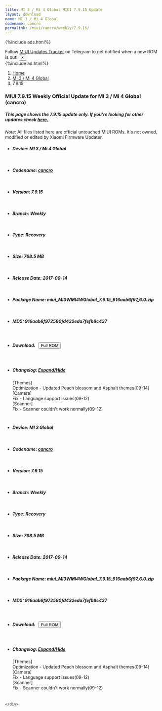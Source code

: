 ```yaml
---
title: MI 3 / Mi 4 Global MIUI 7.9.15 Update
layout: download
name: MI 3 / Mi 4 Global
codename: cancro
permalink: /miui/cancro/weekly/7.9.15/
---
```


{%include ads.html%}
<div class="alert alert-primary alert-dismissible fade show" role="alert">
    Follow <a href="https://t.me/MIUIUpdatesTracker" class="alert-link">MIUI Updates Tracker</a> on Telegram to get
    notified when a new ROM is out!
    <button type="button" class="close" data-dismiss="alert" aria-label="Close">
        <span aria-hidden="true">&times;</span>
    </button>
</div>
{%include ad.html%}

<nav aria-label="breadcrumb">
    <ol class="breadcrumb">
        <li class="breadcrumb-item"><a href="/">Home</a></li>
        <li class="breadcrumb-item"><a href="/miui/cancro/">MI 3 / Mi 4 Global</a></li>
        <li class="breadcrumb-item active" aria-current="page">7.9.15</li>
    </ol>
</nav>

<div class="col-12 mx-auto">
    <h3 class="title bg-light p-2 rounded">MIUI 7.9.15 Weekly Official Update for MI 3 / Mi 4 Global (cancro)</h3>
    <h5>This page shows the 7.9.15 update only. If you're looking for other updates check
        <a href="/miui/cancro/">here.</a></h5>
    <p><i>Note: </i>All files listed here are official untouched MIUI ROMs.
        It's not owned, modified or edited by Xiaomi Firmware Updater.</p>
    <div id="downloads">
                <div class="card card-body">
            <ul class="list-unstyled">
                <li style="padding-bottom: 10px;">
                    <h5><b>Device: </b>MI 3 / Mi 4 Global</h5>
                </li>
                <li style="padding-bottom: 10px;">
                    <h5><b>Codename: </b> <a href="/miui/cancro/" target="_blank">cancro</a> </h5>
                </li>
                <li style="padding-bottom: 10px;">
                    <h5><b>Version: </b>7.9.15</h5>
                </li>
                <li style="padding-bottom: 10px;">
                    <h5><b>Branch: </b>Weekly</h5>
                </li>
                <li style="padding-bottom: 10px;">
                    <h5><b>Type: </b>Recovery</h5>
                </li>
                <li style="padding-bottom: 10px;">
                    <h5><b>Size: </b>768.5 MB</h5>
                </li>
                <li style="padding-bottom: 10px;">
                    <h5><b>Release Date: </b>2017-09-14</h5>
                </li>
                <li style="padding-bottom: 10px;">
                    <h5><b>Package Name: </b><span id="filename" class="text-dark">miui_MI3WMI4WGlobal_7.9.15_916aab6f97_6.0.zip</span></h5>
                </li>
                <li style="padding-bottom: 10px;">
                    <h5><b>MD5: </b><span id="md5" class="text-muted">916aab6f972580fd432eda7fefb8c437</span></h5>
                </li>
                <li style="padding-bottom: 10px;">
                    <h5><b>Download: </b><button type="button" id="download" class="btn btn-primary" style="margin: 7px;"
                            onclick="window.open('https://bigota.d.miui.com/7.9.15/miui_MI3WMI4WGlobal_7.9.15_916aab6f97_6.0.zip', '_blank');"><i class="fa fa-download"></i> Full ROM</button></h5>
                </li>
                <li style="padding-bottom: 10px;">
                    <h5><b>Changelog: </b><a href="#cancro_1_changelog" data-toggle="collapse" role="button"
                            aria-expanded="false" aria-controls="cancro_1_changelog"> <i class="fa fa-arrow-down"
                                aria-hidden="true"></i> Expand/Hide</a></h5>
                    <div class="collapse" id="cancro_1_changelog">
                        <p id="changelog_text">[Themes]<br>Optimization - Updated Peach blossom and Asphalt themes(09-14)<br>[Camera]<br>Fix - Language support issues(09-12)<br>[Scanner]<br>Fix - Scanner couldn't work normally(09-12)</p>
                    </div>
                </li>
            </ul>
        </div>
        <div class="card card-body">
            <ul class="list-unstyled">
                <li style="padding-bottom: 10px;">
                    <h5><b>Device: </b>MI 3 Global</h5>
                </li>
                <li style="padding-bottom: 10px;">
                    <h5><b>Codename: </b> <a href="/miui/cancro/" target="_blank">cancro</a> </h5>
                </li>
                <li style="padding-bottom: 10px;">
                    <h5><b>Version: </b>7.9.15</h5>
                </li>
                <li style="padding-bottom: 10px;">
                    <h5><b>Branch: </b>Weekly</h5>
                </li>
                <li style="padding-bottom: 10px;">
                    <h5><b>Type: </b>Recovery</h5>
                </li>
                <li style="padding-bottom: 10px;">
                    <h5><b>Size: </b>768.5 MB</h5>
                </li>
                <li style="padding-bottom: 10px;">
                    <h5><b>Release Date: </b>2017-09-14</h5>
                </li>
                <li style="padding-bottom: 10px;">
                    <h5><b>Package Name: </b><span id="filename" class="text-dark">miui_MI3WMI4WGlobal_7.9.15_916aab6f97_6.0.zip</span></h5>
                </li>
                <li style="padding-bottom: 10px;">
                    <h5><b>MD5: </b><span id="md5" class="text-muted">916aab6f972580fd432eda7fefb8c437</span></h5>
                </li>
                <li style="padding-bottom: 10px;">
                    <h5><b>Download: </b><button type="button" id="download" class="btn btn-primary" style="margin: 7px;"
                            onclick="window.open('https://bigota.d.miui.com/7.9.15/miui_MI3WMI4WGlobal_7.9.15_916aab6f97_6.0.zip', '_blank');"><i class="fa fa-download"></i> Full ROM</button></h5>
                </li>
                <li style="padding-bottom: 10px;">
                    <h5><b>Changelog: </b><a href="#cancro_2_changelog" data-toggle="collapse" role="button"
                            aria-expanded="false" aria-controls="cancro_2_changelog"> <i class="fa fa-arrow-down"
                                aria-hidden="true"></i> Expand/Hide</a></h5>
                    <div class="collapse" id="cancro_2_changelog">
                        <p id="changelog_text">[Themes]<br>Optimization - Updated Peach blossom and Asphalt themes(09-14)<br>[Camera]<br>Fix - Language support issues(09-12)<br>[Scanner]<br>Fix - Scanner couldn't work normally(09-12)</p>
                    </div>
                </li>
            </ul>
        </div>

    </div>
</div>